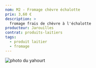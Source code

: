 ```yaml
---
nom: M2 - Fromage chèvre échalotte
prix: 3,60 €
description: >
  fromage frais de chèvre à l'échalotte
producteur: Jarouilles
contrat: produits-laitiers
tags: 
  - produit laitier
  - fromage
---
```


![photo du yahourt](./media/fromage-chevre.jpg)